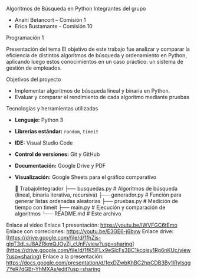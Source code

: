  Algoritmos de Búsqueda en Python
 Integrantes del grupo
- Anahí Betancort – Comisión 1
- Erica Bustamante - Comisión  10

 Programación 1

Presentación del tema
El objetivo de este trabajo fue analizar y comparar la eficiencia de distintos algoritmos de búsqueda y ordenamiento en Python, aplicando luego estos conocimientos en un caso práctico: un sistema de gestión de empleados.

 Objetivos del proyecto
- Implementar algoritmos de búsqueda lineal y binaria en Python.
- Evaluar y comparar el rendimiento de cada algoritmo mediante pruebas

 Tecnologías y herramientas utilizadas
- **Lenguaje:** Python 3  
- **Librerías estándar:** `random`, `timeit`  
- **IDE:** Visual Studio Code  
- **Control de versiones:** Git y GitHub  
- **Documentación:** Google Drive y PDF  
- **Visualización:** Google Sheets para el gráfico comparativo

  📁 TrabajoIntegrador
├── busquedas.py # Algoritmos de búsqueda (lineal, binaria iterativa, recursiva)
├── generador.py # Función para generar listas ordenadas aleatorias
├── pruebas.py # Medición de tiempo con timeit
├── main.py # Ejecución y comparación de algoritmos
└── README.md # Este archivo

 Enlace al video 
Enlace 1 presentación: https://youtu.be/IWVFGC6tEmo
Enlace con correciones: https://youtu.be/E3GE6-j6bvw
Enlace drive:[https://drive.google.com/file/d/1fhZjs-glqT3dLsJ8AZRkmQJOyZj_cUnF/view?usp=sharing](https://drive.google.com/file/d/1fK5lFLx9eSlcFs3BC1kcqisy1Rg6nKUc/view?usp=sharing)
Enlace a la presentación:
https://docs.google.com/presentation/d/1exDZwbKhBC2hpCDB3By1lRylsqg7YeR7dGBr-YhMXAs/edit?usp=sharing
